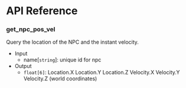 # API Reference


### get_npc_pos_vel
Query the location of the NPC and the instant velocity.

 -  Input
    -  name[`string`]: unique id for npc 
 - Output 
    -  `float[6]`: Location.X Location.Y Location.Z Velocity.X Velocity.Y Velocity.Z (world coordinates)